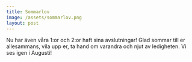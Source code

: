 ```yaml
---
title: Sommarlov
image: /assets/sommarlov.png
layout: post
---
```

Nu har även våra 1:or och 2:or haft sina avslutningar!
Glad sommar till er allesammans, vila upp er, ta hand om varandra och njut av ledigheten.
Vi ses igen i Augusti!
